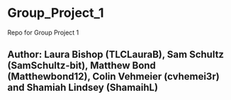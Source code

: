 # Group_Project_1
Repo for Group Project 1

## Author: Laura Bishop (TLCLauraB), Sam Schultz (SamSchultz-bit), Matthew Bond (Matthewbond12), Colin Vehmeier (cvhemei3r) and Shamiah Lindsey (ShamaihL)
 